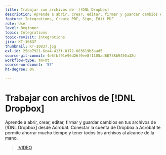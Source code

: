 ```yaml
---
title: Trabajar con archivos de  [!DNL Dropbox]
description: Aprende a abrir, crear, editar, firmar y guardar cambios en tus archivos  [!DNL Dropbox] desde Acrobat
feature: Integrations, Create PDF, Sign, Edit PDF
role: User
level: Beginner
topic: Integrations
topic-revisit: Integrations
jira: KT-10837
thumbnail: KT-10837.jpg
exl-id: 25de7921-6ca4-413f-8172-083619b3aad5
source-git-commit: 4e6fbf91e96d26f9ee8f1105ad68738b9450a32d
workflow-type: tm+mt
source-wordcount: '57'
ht-degree: 0%

---
```


# Trabajar con archivos de [!DNL Dropbox]

Aprende a abrir, crear, editar, firmar y guardar cambios en tus archivos de [!DNL Dropbox] desde Acrobat. Conectar la cuenta de Dropbox a Acrobat te permite ahorrar mucho tiempo y tener todos los archivos al alcance de la mano.

>[!VIDEO](https://video.tv.adobe.com/v/3409411?quality=12&learn=on&hidetitle=true)
